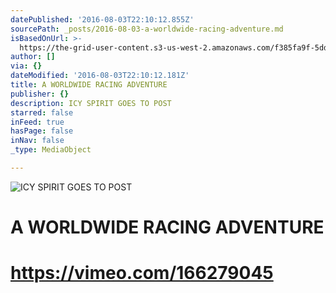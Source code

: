 ```yaml
---
datePublished: '2016-08-03T22:10:12.855Z'
sourcePath: _posts/2016-08-03-a-worldwide-racing-adventure.md
isBasedOnUrl: >-
  https://the-grid-user-content.s3-us-west-2.amazonaws.com/f385fa9f-5dde-455c-960c-c2ea68886984.jpg
author: []
via: {}
dateModified: '2016-08-03T22:10:12.181Z'
title: A WORLDWIDE RACING ADVENTURE
publisher: {}
description: ICY SPIRIT GOES TO POST
starred: false
inFeed: true
hasPage: false
inNav: false
_type: MediaObject

---
```

![ICY SPIRIT GOES TO POST](https://the-grid-user-content.s3-us-west-2.amazonaws.com/f385fa9f-5dde-455c-960c-c2ea68886984.jpg)

# A WORLDWIDE RACING ADVENTURE

# https://vimeo.com/166279045